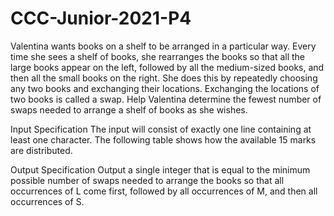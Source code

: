 # CCC-Junior-2021-P4
Valentina wants books on a shelf to be arranged in a particular way. Every time she sees a shelf of books, she rearranges the books so that all the large books appear on the left,
followed by all the medium-sized books, and then all the small books on the right. She does this by repeatedly choosing any two books and exchanging their locations. Exchanging the locations of two books is called a swap. Help Valentina determine the fewest number of swaps needed to arrange a shelf of books as
she wishes.

Input Specification
The input will consist of exactly one line containing at least one character. The following table shows how the available 15 marks are distributed.

Output Specification
Output a single integer that is equal to the minimum possible number of swaps needed to arrange the books so that all occurrences of L come first, followed by all occurrences of M,
and then all occurrences of S.
